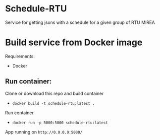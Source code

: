# Schedule-RTU
Service for getting jsons with a schedule for a given group of RTU MIREA

# Build service from Docker image
Requirements:
* Docker

## Run container:

Clone or download this repo and build container 
* ```docker build -t schedule-rtu:latest .```

Run container
* ```docker run -p 5000:5000 schedule-rtu:latest```

App running on ```http://0.0.0.0:5000/ ```

